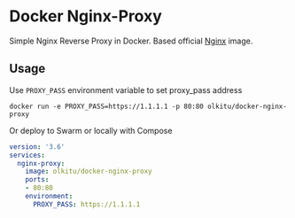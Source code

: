# Docker Nginx-Proxy

Simple Nginx Reverse Proxy in Docker. Based official [Nginx](https://hub.docker.com/_/nginx) image.

## Usage

Use `PROXY_PASS` environment variable to set proxy_pass address

```
docker run -e PROXY_PASS=https://1.1.1.1 -p 80:80 olkitu/docker-nginx-proxy
```

Or deploy to Swarm or locally with Compose

```yaml
version: '3.6'
services:
  nginx-proxy:
    image: olkitu/docker-nginx-proxy
    ports:
    - 80:80
    environment:
      PROXY_PASS: https://1.1.1.1
```